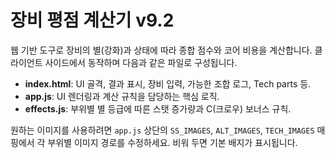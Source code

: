 # 장비 평점 계산기 v9.2

웹 기반 도구로 장비의 별(강화)과 상태에 따라 종합 점수와 코어 비용을 계산합니다. 클라이언트 사이드에서 동작하며 다음과 같은 파일로 구성됩니다.

- **index.html**: UI 골격, 결과 표시, 장비 입력, 가능한 조합 로그, Tech parts 등.
- **app.js**: UI 렌더링과 계산 규칙을 담당하는 핵심 로직.
- **effects.js**: 부위별 별 등급에 따른 스탯 증가량과 C(크로우) 보너스 규칙.

원하는 이미지를 사용하려면 `app.js` 상단의 `SS_IMAGES`, `ALT_IMAGES`, `TECH_IMAGES` 매핑에서 각 부위별 이미지 경로를 수정하세요. 비워 두면 기본 배지가 표시됩니다.
